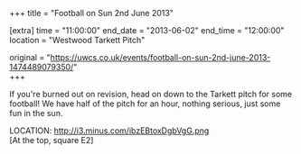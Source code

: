 +++
title = "Football on Sun 2nd June 2013"

[extra]
time = "11:00:00"
end_date = "2013-06-02"
end_time = "12:00:00"
location = "Westwood Tarkett Pitch"

original = "https://uwcs.co.uk/events/football-on-sun-2nd-june-2013-1474489079350/"    
+++

If you're burned out on revision, head on down to the Tarkett pitch for some football\! We have half of the pitch for an hour, nothing serious, just some fun in the sun.

LOCATION: http://i3.minus.com/ibzEBtoxDgbVgG.png  
\[At the top, square E2\]

